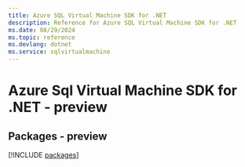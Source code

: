 ```yaml
---
title: Azure SQL Virtual Machine SDK for .NET
description: Reference for Azure SQL Virtual Machine SDK for .NET
ms.date: 08/29/2024
ms.topic: reference
ms.devlang: dotnet
ms.service: sqlvirtualmachine
---
```

# Azure Sql Virtual Machine SDK for .NET - preview
## Packages - preview
[!INCLUDE [packages](sql-virtual-machine-index.md)]